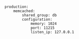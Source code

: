 <!-- layout:code post: memcached_customize-memcached -->

```

production:
    memcached:
        shared_group: db
        configuration:
            memory: 1024
            port: 11215
            listen_ip: 127.0.0.1

```
